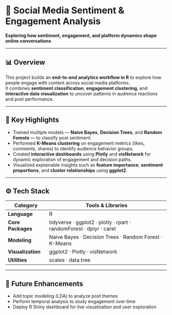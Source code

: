 # 🧠 Social Media Sentiment & Engagement Analysis
**Exploring how sentiment, engagement, and platform dynamics shape online conversations**

---

## 📊 Overview
This project builds an **end-to-end analytics workflow in R** to explore how people engage with content across social media platforms.  
It combines **sentiment classification**, **engagement clustering**, and **interactive data visualization** to uncover patterns in audience reactions and post performance.

---

## 🧩 Key Highlights
- Trained multiple models — **Naive Bayes**, **Decision Trees**, and **Random Forests** — to classify post sentiment.  
- Performed **K-Means clustering** on engagement metrics (likes, comments, shares) to identify audience behavior groups.  
- Created **interactive dashboards** using **Plotly** and **visNetwork** for dynamic exploration of engagement and decision paths.  
- Visualized explainable insights such as **feature importance**, **sentiment proportions**, and **cluster relationships** using **ggplot2**.

---

## ⚙️ Tech Stack

| Category | Tools & Libraries |
|-----------|------------------|
| **Language** | R |
| **Core Packages** | tidyverse · ggplot2 · plotly · rpart · randomForest · dplyr · caret |
| **Modeling** | Naive Bayes · Decision Trees · Random Forest · K-Means |
| **Visualization** | ggplot2 · Plotly · visNetwork |
| **Utilities** | scales · data.tree |

---

## 🚀 Future Enhancements
- Add topic modeling (LDA) to analyze post themes
- Perform temporal analysis to study engagement over time
- Deploy R Shiny dashboard for live visualization and user exploration
